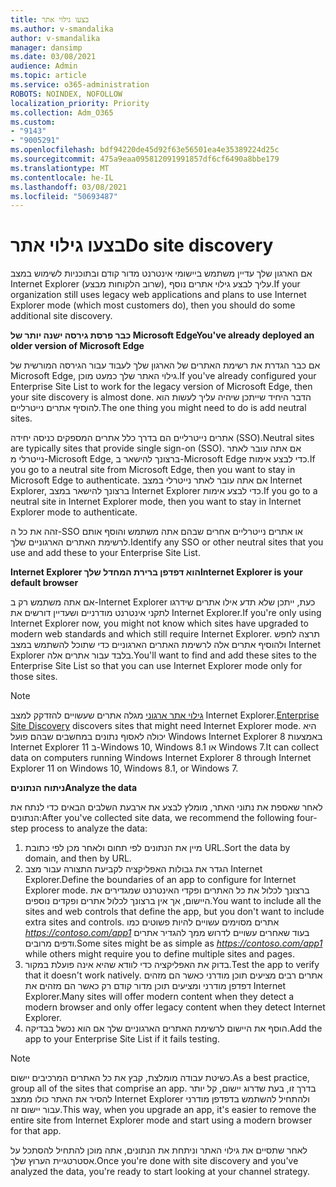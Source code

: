 ```yaml
---
title: בצעו גילוי אתר
ms.author: v-smandalika
author: v-smandalika
manager: dansimp
ms.date: 03/08/2021
audience: Admin
ms.topic: article
ms.service: o365-administration
ROBOTS: NOINDEX, NOFOLLOW
localization_priority: Priority
ms.collection: Adm_O365
ms.custom:
- "9143"
- "9005291"
ms.openlocfilehash: bdf94220de45d92f63e56501ea4e35389224d25c
ms.sourcegitcommit: 475a9eaa095812091991857df6cf6490a8bbe179
ms.translationtype: MT
ms.contentlocale: he-IL
ms.lasthandoff: 03/08/2021
ms.locfileid: "50693487"
---
```

# <a name="do-site-discovery"></a><span data-ttu-id="ad2e2-102">בצעו גילוי אתר</span><span class="sxs-lookup"><span data-stu-id="ad2e2-102">Do site discovery</span></span>

<span data-ttu-id="ad2e2-103">אם הארגון שלך עדיין משתמש ביישומי אינטרנט מדור קודם ובתוכניות לשימוש במצב Internet Explorer (שרוב הלקוחות מבצע), עליך לבצע גילוי אתרים נוסף.</span><span class="sxs-lookup"><span data-stu-id="ad2e2-103">If your organization still uses legacy web applications and plans to use Internet Explorer mode (which most customers do), then you should do some additional site discovery.</span></span>

<span data-ttu-id="ad2e2-104">**כבר פרסת גירסה ישנה יותר של Microsoft Edge**</span><span class="sxs-lookup"><span data-stu-id="ad2e2-104">**You've already deployed an older version of Microsoft Edge**</span></span>

<span data-ttu-id="ad2e2-105">אם כבר הגדרת את רשימת האתרים של הארגון שלך לעבוד עבור הגירסה המורשית של Microsoft Edge, גילוי האתר שלך כמעט מוכן.</span><span class="sxs-lookup"><span data-stu-id="ad2e2-105">If you've already configured your Enterprise Site List to work for the legacy version of Microsoft Edge, then your site discovery is almost done.</span></span> <span data-ttu-id="ad2e2-106">הדבר היחיד שייתכן שיהיה עליך לעשות הוא להוסיף אתרים נייטרליים.</span><span class="sxs-lookup"><span data-stu-id="ad2e2-106">The one thing you might need to do is add neutral sites.</span></span>

<span data-ttu-id="ad2e2-107">אתרים נייטרליים הם בדרך כלל אתרים המספקים כניסה יחידה (SSO).</span><span class="sxs-lookup"><span data-stu-id="ad2e2-107">Neutral sites are typically sites that provide single sign-on (SSO).</span></span> <span data-ttu-id="ad2e2-108">אם אתה עובר לאתר נייטרלי מ-Microsoft Edge, ברצונך להישאר ב-Microsoft Edge כדי לבצע אימות.</span><span class="sxs-lookup"><span data-stu-id="ad2e2-108">If you go to a neutral site from Microsoft Edge, then you want to stay in Microsoft Edge to authenticate.</span></span> <span data-ttu-id="ad2e2-109">אם אתה עובר לאתר נייטרלי במצב Internet Explorer, ברצונך להישאר במצב Internet Explorer כדי לבצע אימות.</span><span class="sxs-lookup"><span data-stu-id="ad2e2-109">If you go to a neutral site in Internet Explorer mode, then you want to stay in Internet Explorer mode to authenticate.</span></span>

<span data-ttu-id="ad2e2-110">זהה את כל ה-SSO או אתרים נייטרליים אחרים שבהם אתה משתמש והוסף אותם לרשימת האתרים הארגוניים שלך.</span><span class="sxs-lookup"><span data-stu-id="ad2e2-110">Identify any SSO or other neutral sites that you use and add these to your Enterprise Site List.</span></span>

<span data-ttu-id="ad2e2-111">**Internet Explorer הוא דפדפן ברירת המחדל שלך**</span><span class="sxs-lookup"><span data-stu-id="ad2e2-111">**Internet Explorer is your default browser**</span></span>

<span data-ttu-id="ad2e2-112">אם אתה משתמש רק ב-Internet Explorer כעת, ייתכן שלא תדע אילו אתרים שידרגו לתקני אינטרנט מודרניים ושעדיין דורשים את Internet Explorer.</span><span class="sxs-lookup"><span data-stu-id="ad2e2-112">If you're only using Internet Explorer now, you might not know which sites have upgraded to modern web standards and which still require Internet Explorer.</span></span> <span data-ttu-id="ad2e2-113">תרצה לחפש ולהוסיף אתרים אלה לרשימת האתרים הארגוניים כדי שתוכל להשתמש במצב Internet Explorer בלבד עבור אתרים אלה.</span><span class="sxs-lookup"><span data-stu-id="ad2e2-113">You'll want to find and add these sites to the Enterprise Site List so that you can use Internet Explorer mode only for those sites.</span></span>

> [!NOTE]
> <span data-ttu-id="ad2e2-114">[גילוי אתר ארגוני](https://docs.microsoft.com/internet-explorer/ie11-deploy-guide/collect-data-using-enterprise-site-discovery) מגלה אתרים שעשויים להזדקק למצב Internet Explorer.</span><span class="sxs-lookup"><span data-stu-id="ad2e2-114">[Enterprise Site Discovery](https://docs.microsoft.com/internet-explorer/ie11-deploy-guide/collect-data-using-enterprise-site-discovery) discovers sites that might need Internet Explorer mode.</span></span> <span data-ttu-id="ad2e2-115">היא יכולה לאסוף נתונים במחשבים שבהם פועל Windows Internet Explorer 8 באמצעות Internet Explorer 11 ב-Windows 10, Windows 8.1 או Windows 7.</span><span class="sxs-lookup"><span data-stu-id="ad2e2-115">It can collect data on computers running Windows Internet Explorer 8 through Internet Explorer 11 on Windows 10, Windows 8.1, or Windows 7.</span></span>

<span data-ttu-id="ad2e2-116">**ניתוח הנתונים**</span><span class="sxs-lookup"><span data-stu-id="ad2e2-116">**Analyze the data**</span></span>

<span data-ttu-id="ad2e2-117">לאחר שאספת את נתוני האתר, מומלץ לבצע את ארבעת השלבים הבאים כדי לנתח את הנתונים:</span><span class="sxs-lookup"><span data-stu-id="ad2e2-117">After you've collected site data, we recommend the following four-step process to analyze the data:</span></span>
1. <span data-ttu-id="ad2e2-118">מיין את הנתונים לפי תחום ולאחר מכן לפי כתובת URL.</span><span class="sxs-lookup"><span data-stu-id="ad2e2-118">Sort the data by domain, and then by URL.</span></span>
2. <span data-ttu-id="ad2e2-119">הגדר את גבולות האפליקציה לקביעת התצורה עבור מצב Internet Explorer.</span><span class="sxs-lookup"><span data-stu-id="ad2e2-119">Define the boundaries of an app to configure for Internet Explorer mode.</span></span> <span data-ttu-id="ad2e2-120">ברצונך לכלול את כל האתרים ופקדי האינטרנט שמגדירים את היישום, אך אין ברצונך לכלול אתרים ופקדים נוספים.</span><span class="sxs-lookup"><span data-stu-id="ad2e2-120">You want to include all the sites and web controls that define the app, but you don't want to include extra sites and controls.</span></span> <span data-ttu-id="ad2e2-121">אתרים מסוימים עשויים להיות פשוטים כמו *https://contoso.com/app1* בעוד שאחרים עשויים לדרוש ממך להגדיר אתרים ודפים מרובים.</span><span class="sxs-lookup"><span data-stu-id="ad2e2-121">Some sites might be as simple as *https://contoso.com/app1* while others might require you to define multiple sites and pages.</span></span>
3. <span data-ttu-id="ad2e2-122">בדוק את האפליקציה כדי לוודא שהיא אינה פועלת במקור.</span><span class="sxs-lookup"><span data-stu-id="ad2e2-122">Test the app to verify that it doesn't work natively.</span></span> <span data-ttu-id="ad2e2-123">אתרים רבים מציעים תוכן מודרני כאשר הם מזהים דפדפן מודרני ומציעים תוכן מדור קודם רק כאשר הם מזהים את Internet Explorer.</span><span class="sxs-lookup"><span data-stu-id="ad2e2-123">Many sites will offer modern content when they detect a modern browser and only offer legacy content when they detect Internet Explorer.</span></span>
4. <span data-ttu-id="ad2e2-124">הוסף את היישום לרשימת האתרים הארגוניים שלך אם הוא נכשל בבדיקה.</span><span class="sxs-lookup"><span data-stu-id="ad2e2-124">Add the app to your Enterprise Site List if it fails testing.</span></span>

> [!NOTE]
> <span data-ttu-id="ad2e2-125">כשיטת עבודה מומלצת, קבץ את כל האתרים המרכיבים יישום.</span><span class="sxs-lookup"><span data-stu-id="ad2e2-125">As a best practice, group all of the sites that comprise an app.</span></span> <span data-ttu-id="ad2e2-126">בדרך זו, בעת שדרוג יישום, קל יותר להסיר את האתר כולו ממצב Internet Explorer ולהתחיל להשתמש בדפדפן מודרני עבור יישום זה.</span><span class="sxs-lookup"><span data-stu-id="ad2e2-126">This way, when you upgrade an app, it's easier to remove the entire site from Internet Explorer mode and start using a modern browser for that app.</span></span>

<span data-ttu-id="ad2e2-127">לאחר שתסיים את גילוי האתר וניתחת את הנתונים, אתה מוכן להתחיל להסתכל על אסטרטגיית הערוץ שלך.</span><span class="sxs-lookup"><span data-stu-id="ad2e2-127">Once you're done with site discovery and you've analyzed the data, you're ready to start looking at your channel strategy.</span></span>

